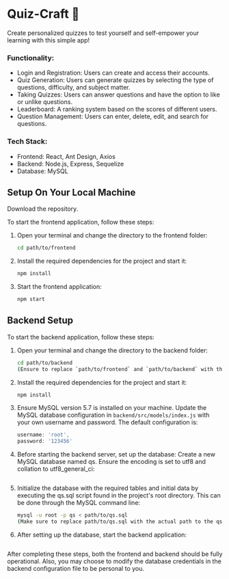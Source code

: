# Quiz-Craft 📒
Create personalized quizzes to test yourself and self-empower your learning with this simple app!

### Functionality:
- Login and Registration: Users can create and access their accounts.
- Quiz Generation: Users can generate quizzes by selecting the type of questions, difficulty, and subject matter.
- Taking Quizzes: Users can answer questions and have the option to like or unlike questions.
- Leaderboard: A ranking system based on the scores of different users.
- Question Management: Users can enter, delete, edit, and search for questions.

### Tech Stack:
- Frontend: React, Ant Design, Axios
- Backend: Node.js, Express, Sequelize
- Database: MySQL

## Setup On Your Local Machine

Download the repository.

To start the frontend application, follow these steps:

1. Open your terminal and change the directory to the frontend folder:

   ```bash
   cd path/to/frontend
2. Install the required dependencies for the project and start it:
   ```bash
   npm install
4. Start the frontend application:
   ```bash
   npm start

## Backend Setup

To start the backend application, follow these steps:

1. Open your terminal and change the directory to the backend folder:

   ```bash
   cd path/to/backend
   (Ensure to replace `path/to/frontend` and `path/to/backend` with the actual paths to your frontend and backend directories, respectively.)
2. Install the required dependencies for the project and start it:
   ```bash
   npm install
4. Ensure MySQL version 5.7 is installed on your machine. Update the MySQL database configuration in `backend/src/models/index.js` with your own username and password. The default configuration is:
   ```javascript
   username: 'root',
   password: '123456'
5. Before starting the backend server, set up the database:
Create a new MySQL database named qs. Ensure the encoding is set to utf8 and collation to utf8_general_ci:
   ```CREATE DATABASE qs CHARACTER SET utf8 COLLATE utf8_general_ci;
6. Initialize the database with the required tables and initial data by executing the qs.sql script found in the project's root directory. This can be done through the MySQL command line:
   ```bash
   mysql -u root -p qs < path/to/qs.sql
   (Make sure to replace path/to/qs.sql with the actual path to the qs.sql file.)
7. After setting up the database, start the backend application:
   ```npm run dev
After completing these steps, both the frontend and backend should be fully operational.
Also, you may choose to modify the database credentials in the backend configuration file to be personal to you.


